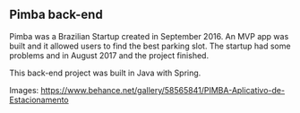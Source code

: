 ## Pimba back-end
Pimba was a Brazilian Startup created in September 2016. An MVP app was built and it allowed users to find the best parking slot. The startup had some problems and in August 2017 and the project finished.

This back-end project was built in Java with Spring.

Images: https://www.behance.net/gallery/58565841/PIMBA-Aplicativo-de-Estacionamento